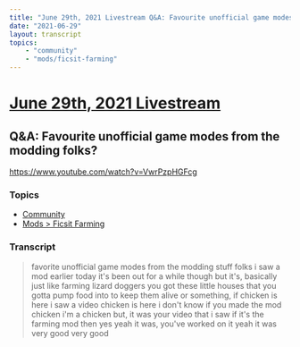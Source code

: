 ```yaml
---
title: "June 29th, 2021 Livestream Q&A: Favourite unofficial game modes from the modding folks?"
date: "2021-06-29"
layout: transcript
topics:
    - "community"
    - "mods/ficsit-farming"
---
```

# [June 29th, 2021 Livestream](../2021-06-29.md)
## Q&A: Favourite unofficial game modes from the modding folks?
https://www.youtube.com/watch?v=VwrPzpHGFcg

### Topics
* [Community](../topics/community.md)
* [Mods > Ficsit Farming](../topics/mods/ficsit-farming.md)

### Transcript

> favorite unofficial game modes from the modding stuff folks i saw a mod earlier today it's been out for a while though but it's, basically just like farming lizard doggers you got these little houses that you gotta pump food into to keep them alive or something, if chicken is here i saw a video chicken is here i don't know if you made the mod chicken i'm a chicken but, it was your video that i saw if it's the farming mod then yes yeah it was, you've worked on it yeah it was very good very good
